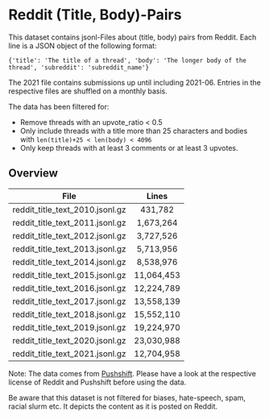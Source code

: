 # Reddit (Title, Body)-Pairs

This dataset contains jsonl-Files about (title, body) pairs from Reddit. Each line is a JSON object of the following format:
```
{'title': 'The title of a thread', 'body': 'The longer body of the thread', 'subreddit': 'subreddit_name'}
```

The 2021 file contains submissions up until including 2021-06. Entries in the respective files are shuffled on a monthly basis.

The data has been filtered for:
- Remove threads with an upvote_ratio < 0.5
- Only include threads with a title more than 25 characters and bodies with `len(title)+25 < len(body) < 4096`
- Only keep threads with at least 3 comments or at least 3 upvotes.



## Overview

| File | Lines |
| --- | :---: |
| reddit_title_text_2010.jsonl.gz | 431,782
| reddit_title_text_2011.jsonl.gz | 1,673,264
| reddit_title_text_2012.jsonl.gz | 3,727,526
| reddit_title_text_2013.jsonl.gz | 5,713,956
| reddit_title_text_2014.jsonl.gz | 8,538,976
| reddit_title_text_2015.jsonl.gz | 11,064,453
| reddit_title_text_2016.jsonl.gz | 12,224,789
| reddit_title_text_2017.jsonl.gz | 13,558,139
| reddit_title_text_2018.jsonl.gz | 15,552,110
| reddit_title_text_2019.jsonl.gz | 19,224,970
| reddit_title_text_2020.jsonl.gz | 23,030,988
| reddit_title_text_2021.jsonl.gz | 12,704,958


Note: The data comes from [Pushshift](https://files.pushshift.io/reddit/). Please have a look at the respective license of Reddit and Pushshift before using the data.

Be aware that this dataset is not filtered for biases, hate-speech, spam, racial slurm etc. It depicts the content as it is posted on Reddit.